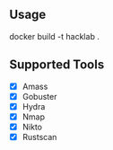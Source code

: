 ## Usage

docker build -t hacklab .

## Supported Tools

- [x] Amass
- [x] Gobuster
- [x] Hydra
- [x] Nmap
- [x] Nikto
- [x] Rustscan